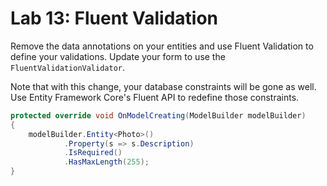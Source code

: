# Lab 13: Fluent Validation

Remove the data annotations on your entities and use Fluent Validation to define your validations. Update your form to use the `FluentValidationValidator`.

Note that with this change, your database constraints will be gone as well. Use Entity Framework Core's Fluent API to redefine those constraints.

```cs
protected override void OnModelCreating(ModelBuilder modelBuilder)
{
	modelBuilder.Entity<Photo>()
			.Property(s => s.Description)
			.IsRequired()
			.HasMaxLength(255);
}
```